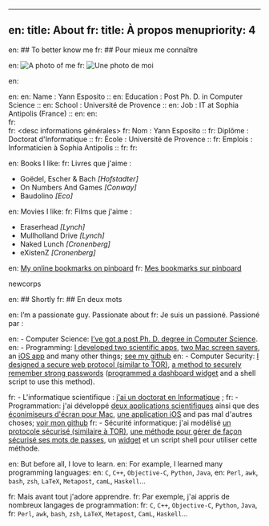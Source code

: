 -----
en: title: About
fr: title: À propos
menupriority: 4
-----

en: ## To better know me
fr: ## Pour mieux me connaître

en: ![A photo of me](/Scratch/img/about/yann1.jpg)
fr: ![Une photo de moi](/Scratch/img/about/yann1.jpg)

en: <div>
en:     <desc miscellanious informations>
en:     Name : Yann Esposito ::
en:     Education : Post Ph. D. in Computer Science  ::
en:     School : Université de Provence ::
en:     Job : IT at Sophia Antipolis (France) ::
en:     </desc>
en: </div>
fr: <div>
fr:     <desc informations générales>
fr:     Nom : Yann Esposito ::
fr:     Diplôme : Doctorat d'Informatique ::
fr:     École : Université de Provence ::
fr:     Emplois : Informaticien à Sophia Antipolis ::
fr:     </desc>
fr: </div>

en: Books I like:
fr: Livres que j'aime :

  - Goëdel, Escher &amp; Bach  *[Hofstadter]*
  - On Numbers And Games *[Conway]*
  - Baudolino *[Eco]*

en: Movies I like:
fr: Films que j'aime :

  - Eraserhead *[Lynch]*
  - Mullholland Drive *[Lynch]*
  - Naked Lunch *[Cronenberg]*
  - eXistenZ *[Cronenberg]*

en: [My online bookmarks on pinboard](http://pinboard.in/u:yogsototh)
fr: [Mes bookmarks sur pinboard](http://pinboard.in/u:yogsototh)

newcorps

en: ## Shortly
fr: ## En deux mots

en: I’m a passionate guy. Passionate about
fr: Je suis un passioné. Passioné par :

en:   - Computer Science: [I’ve got a post Ph. D. degree in Computer Science](http://yann.esposito.free.fr/recherche.php).
en:   - Programming: [I developed two scientific apps](http://yann.esposito.free.fr/logiciels.php), [two Mac screen savers](/YBlog/Softwares.html), an [iOS app](http://ypassword.espozito.com) and many other things; [see my github](http://github.com/yogsototh)
en:   - Computer Security: [I designed a secure web protocol (similar to TOR)](http://yann.esposito.free.fr/enseignement/rez0.php#projet), [a method to securely remember strong passwords](/YBlog/Computer/Entries/2008/7/30_Easy,_secure_and_portable_password_management_system.html) ([programmed a dashboard widget](/YBlog/YPassword.html) and a shell script to use this method).

fr:   - L'informatique scientifique : [j'ai un doctorat en Informatique](http://yann.esposito.free.fr/recherche.php?lang=fr) ;
fr:   - Programmation: j'ai développé [deux applications scientifiques](http://yann.esposito.free.fr/logiciels.php) ainsi que des [éconimiseurs d'écran pour Mac](/YBlog/Softwares.html), [une application iOS](http://ypassword.espozito.com) and pas mal d'autres choses; [voir mon github](http://github.com/yogsototh)
fr:   - Sécurité informatique: j'ai modélisé [un protocole sécurisé (similaire à TOR)](http://yann.esposito.free.fr/enseignement/rez0.php#projet), [une méthode pour gérer de façon sécurisé ses mots de passes](/YBlog/Computer/Entries/2008/7/30_Easy,_secure_and_portable_password_management_system.html), un [widget](/YBlog/YPassword.html) et un script shell pour utiliser cette méthode.

en: But before all, I love to learn.
en: For example, I learned many programming languages:
en: `C`, `C++`, `Objective-C`, `Python`, `Java`,
en: `Perl`, `awk`, `bash`, `zsh`, `LaTeX`, `Metapost`, `camL`, `Haskell`...

fr: Mais avant tout j'adore apprendre.
fr: Par exemple, j'ai appris de nombreux langages de programmation:
fr: `C`, `C++`, `Objective-C`, `Python`, `Java`,
fr: `Perl`, `awk`, `bash`, `zsh`, `LaTeX`, `Metapost`, `CamL`, `Haskell`...

